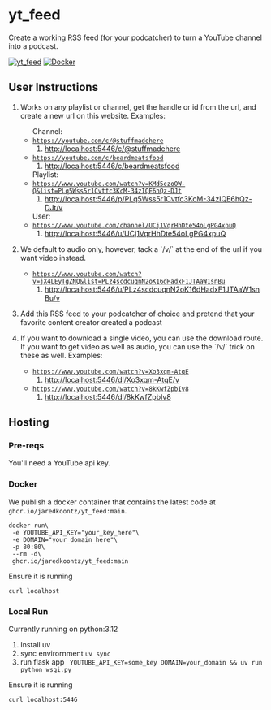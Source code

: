 # yt_feed

Create a working RSS feed (for your podcatcher) to turn a YouTube channel into a podcast.

[![yt_feed](https://github.com/jaredkoontz/yt_feed/actions/workflows/python-app.yml/badge.svg)](https://github.com/jaredkoontz/yt_feed/actions/workflows/python-app.yml)
[![Docker](https://github.com/jaredkoontz/yt_feed/actions/workflows/docker-publish.yml/badge.svg)](https://github.com/jaredkoontz/yt_feed/actions/workflows/docker-publish.yml)

## User Instructions

<ol>
    <li>
        <p>Works on any playlist or channel, get the handle or id from the url, and create a new url on
            this website. Examples:</p>
        <ul>
            Channel:
            <li><code><a href="https://youtube.com/c/@stuffmadehere">https://youtube.com/c/@stuffmadehere</a></code>
                <ol>
                    <li><a href="http://localhost:5446/c/@stuffmadehere">http://localhost:5446/c/@stuffmadehere</a></li>
                </ol>
            </li>
            <li><code><a href="https://youtube.com/c/beardmeatsfood">https://youtube.com/c/beardmeatsfood</a></code>
                <ol>
                    <li><a href="http://localhost:5446/c/beardmeatsfood">http://localhost:5446/c/beardmeatsfood</a></li>
                </ol>
            </li>
            Playlist:
            <li><code><a href="https://www.youtube.com/watch?v=KMd5czoOW-Q&list=PLq5Wss5r1Cvtfc3KcM-34zIQE6hQz-DJt">https://www.youtube.com/watch?v=KMd5czoOW-Q&list=PLq5Wss5r1Cvtfc3KcM-34zIQE6hQz-DJt</a></code>
                <ol>
                    <li><a href="http://localhost:5446/p/PLq5Wss5r1Cvtfc3KcM-34zIQE6hQz-DJt/v">http://localhost:5446/p/PLq5Wss5r1Cvtfc3KcM-34zIQE6hQz-DJt/v</a>
                    </li>
                </ol>
            </li>
            User:
            <li><code><a href="https://www.youtube.com/channel/UCj1VqrHhDte54oLgPG4xpuQ">https://www.youtube.com/channel/UCj1VqrHhDte54oLgPG4xpuQ</a></code>
                <ol>
                    <li><a href="http://localhost:5446/u/UCj1VqrHhDte54oLgPG4xpuQ">http://localhost:5446/u/UCj1VqrHhDte54oLgPG4xpuQ</a>
                    </li>
                </ol>
            </li>
        </ul>
    </li>
    <li>
        <p> We default to audio only, however, tack a `/v/` at the end of the url if you want
            video instead.</p>
        <ul>
            <li><code><a href="https://www.youtube.com/watch?v=jX4LEyTgZNQ&list=PLz4scdcuqnN2oK16dHadxF1JTAaW1snBu">https://www.youtube.com/watch?v=jX4LEyTgZNQ&list=PLz4scdcuqnN2oK16dHadxF1JTAaW1snBu</a></code>
                <ol>
                    <li><a href="http://localhost:5446/p/PLz4scdcuqnN2oK16dHadxF1JTAaW1snBu/v">http://localhost:5446/u/PLz4scdcuqnN2oK16dHadxF1JTAaW1snBu/v</a>
                    </li>
                </ol>
            </li>
        </ul>
    </li>
    <li>
        <p>Add this RSS feed to your podcatcher of choice and pretend that your favorite content creator created a
            podcast</p>
    </li>
    <li>
        <p>If you want to download a single video, you can use the download route.
            If you want to get video as well as audio, you can use the `/v/` trick on these as well. Examples:</p>
        <ul>
            <li><code><a href="https://www.youtube.com/watch?v=Xo3xqm-AtqE">https://www.youtube.com/watch?v=Xo3xqm-AtqE</a></code>
                <ol>
                    <li><a href="http://localhost:5446/dl/Xo3xqm-AtqE/v">http://localhost:5446/dl/Xo3xqm-AtqE/v</a></li>
                </ol>
            </li>
            <li><code><a href="https://www.youtube.com/watch?v=8kKwfZpbIv8">https://www.youtube.com/watch?v=8kKwfZpbIv8</a></code>
                <ol>
                    <li><a href="http://localhost:5446/dl/8kKwfZpbIv8">http://localhost:5446/dl/8kKwfZpbIv8</a></li>
                </ol>
            </li>
        </ul>
    </li>
</ol>

## Hosting

### Pre-reqs

You'll need a YouTube api key.

### Docker

We publish a docker container that contains the latest code at `ghcr.io/jaredkoontz/yt_feed:main`.

```shell
docker run\
 -e YOUTUBE_API_KEY="your_key_here"\
 -e DOMAIN="your_domain_here"\
 -p 80:80\
 --rm -d\
 ghcr.io/jaredkoontz/yt_feed:main
```

Ensure it is running

`curl localhost`

### Local Run

Currently running on python:3.12

1. Install uv
2. sync envirornment
   `uv sync`
3. run flask app
   ` YOUTUBE_API_KEY=some_key DOMAIN=your_domain && uv run python wsgi.py`

Ensure it is running

`curl localhost:5446`
